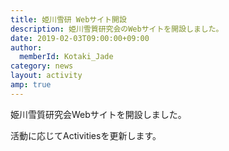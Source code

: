 ```yaml
---
title: 姫川雪研 Webサイト開設
description: 姫川雪質研究会のWebサイトを開設しました。
date: 2019-02-03T09:00:00+09:00
author:
  memberId: Kotaki_Jade
category: news
layout: activity
amp: true
---
```

姫川雪質研究会Webサイトを開設しました。

活動に応じてActivitiesを更新します。